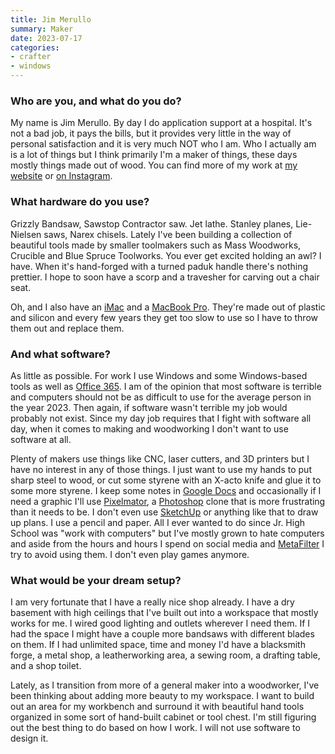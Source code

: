 ```yaml
---
title: Jim Merullo
summary: Maker
date: 2023-07-17
categories:
- crafter
- windows
---
```


### Who are you, and what do you do?

My name is Jim Merullo. By day I do application support at a hospital. It's not a bad job, it pays the bills, but it provides very little in the way of personal satisfaction and it is very much NOT who I am. Who I actually am is a lot of things but I think primarily I'm a maker of things, these days mostly things made out of wood. You can find more of my work at [my website](https://www.jimmerullo.com/ "Jim's website.") or [on Instagram](https://instagram.com/merulloshop/ "Jim's Instagram account.").

### What hardware do you use?

Grizzly Bandsaw, Sawstop Contractor saw. Jet lathe. Stanley planes, Lie-Nielsen saws, Narex chisels. Lately I've been building a collection of beautiful tools made by smaller toolmakers such as Mass Woodworks, Crucible and Blue Spruce Toolworks. You ever get excited holding an awl? I have. When it's hand-forged with a turned paduk handle there's nothing prettier. I hope to soon have a scorp and a travesher for carving out a chair seat.

Oh, and I also have an [iMac][] and a [MacBook Pro][macbook-pro]. They're made out of plastic and silicon and every few years they get too slow to use so I have to throw them out and replace them.

### And what software?

As little as possible. For work I use Windows and some Windows-based tools as well as [Office 365][office-365]. I am of the opinion that most software is terrible and computers should not be as difficult to use for the average person in the year 2023. Then again, if software wasn't terrible my job would probably not exist. Since my day job requires that I fight with software all day, when it comes to making and woodworking I don't want to use software at all.

Plenty of makers use things like CNC, laser cutters, and 3D printers but I have no interest in any of those things. I just want to use my hands to put sharp steel to wood, or cut some styrene with an X-acto knife and glue it to some more styrene. I keep some notes in [Google Docs][google-docs] and occasionally if I need a graphic I'll use [Pixelmator][], a [Photoshop][] clone that is more frustrating than it needs to be. I don't even use [SketchUp][] or anything like that to draw up plans. I use a pencil and paper. All I ever wanted to do since Jr. High School was "work with computers" but I've mostly grown to hate computers and aside from the hours and hours I spend on social media and [MetaFilter][] I try to avoid using them. I don't even play games anymore.

### What would be your dream setup?

I am very fortunate that I have a really nice shop already. I have a dry basement with high ceilings that I've built out into a workspace that mostly works for me. I wired good lighting and outlets wherever I need them. If I had the space I might have a couple more bandsaws with different blades on them. If I had unlimited space, time and money I'd have a blacksmith forge, a metal shop, a leatherworking area, a sewing room, a drafting table, and a shop toilet.

Lately, as I transition from more of a general maker into a woodworker, I've been thinking about adding more beauty to my workspace. I want to build out an area for my workbench and surround it with beautiful hand tools organized in some sort of hand-built cabinet or tool chest. I'm still figuring out the best thing to do based on how I work. I will not use software to design it.

[google-docs]: https://en.wikipedia.org/wiki/Google_Docs "A web-based office suite."
[imac]: https://www.apple.com/imac-24/ "An all-in-one computer."
[macbook-pro]: https://www.apple.com/macbook-pro/ "A laptop."
[metafilter]: https://www.metafilter.com/ "A community website."
[office-365]: https://en.wikipedia.org/wiki/Office_365 "A hosted office suite."
[photoshop]: https://www.adobe.com/products/photoshop.html "A bitmap image editor."
[pixelmator]: http://web.archive.org/web/20230419034642/https://www.pixelmator.com/mac/ "An image editor for the Mac."
[sketchup]: http://web.archive.org/web/20230930075242/https://www.sketchup.com/ "3D modeling software."
